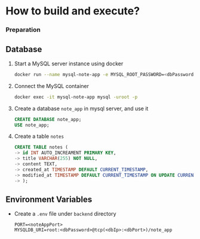 # How to build and execute?
### Preparation
## Database
1. Start a MySQL server instance using docker
    ``` bash
    docker run --name mysql-note-app -e MYSQL_ROOT_PASSWORD=<dbPassword> -p <dbIp>:<dbPort>:3306 -d mysql:latest
    ```
2. Connect the MySQL container
    ``` bash
    docker exec -it mysql-note-app mysql -uroot -p
    ```
3. Create a database `note_app` in mysql server, and use it
    ``` sql
    CREATE DATABASE note_app;
    USE note_app;
    ```
4. Create a table `notes`
    ``` sql
    CREATE TABLE notes (
    -> id INT AUTO_INCREAMENT PRIMARY KEY,
    -> title VARCHAR(255) NOT NULL,
    -> content TEXT,
    -> created_at TIMESTAMP DEFAULT CURRENT_TIMESTAMP,
    -> modified_at TIMESTAMP DEFAULT CURRENT_TIMESTAMP ON UPDATE CURRENT_TIMESTAMP
    -> );
    ```
    
## Environment Variables
- Create a `.env` file under `backend` directory
    ```
    PORT=<noteAppPort>
    MYSQLDB_URI=root:<dbPassword>@tcp(<dbIp>:<dbPort>)/note_app
    ```

